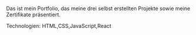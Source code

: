Das ist mein Portfolio, das meine drei selbst erstellten Projekte sowie meine Zertifikate präsentiert.

Technologien: HTML,CSS,JavaScript,React
